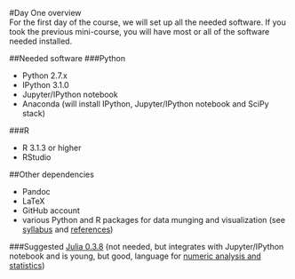 #Day One overview  
For the first day of the course, we will set up all the needed software. If you took the previous mini-course, you will have most or all of the software needed installed.  

##Needed software
###Python
- Python 2.7.x  
- IPython 3.1.0  
- Jupyter/IPython notebook  
- Anaconda (will install IPython, Jupyter/IPython notebook and SciPy stack) 


###R
- R 3.1.3 or higher  
- RStudio  

##Other dependencies
- Pandoc  
- LaTeX  
- GitHub account
- various Python and R packages for data munging and visualization (see [syllabus](https://github.com/IRCS-analysis-mini-courses/reproducible-research/blob/master/SYLLABUS.md) and [references](https://github.com/IRCS-analysis-mini-courses/reproducible-research/blob/master/REFERENCES.md))

###Suggested
[Julia 0.3.8](http://julialang.org/) (not needed, but integrates with Jupyter/IPython notebook and is young, but good, language for [numeric analysis and statistics](http://juliastats.github.io/))  
